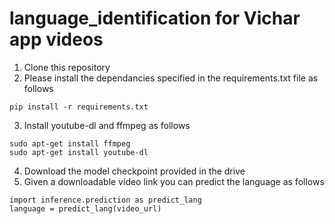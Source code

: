 # language_identification for Vichar app videos

1. Clone this repository
2. Please install the dependancies specified in the requirements.txt file as follows
```
pip install -r requirements.txt
```
3. Install youtube-dl and ffmpeg as follows
```
sudo apt-get install ffmpeg
sudo apt-get install youtube-dl
```
4. Download the model checkpoint provided in the drive
5. Given a downloadable video link you can predict the language as follows
```
import inference.prediction as predict_lang
language = predict_lang(video_url)
```
